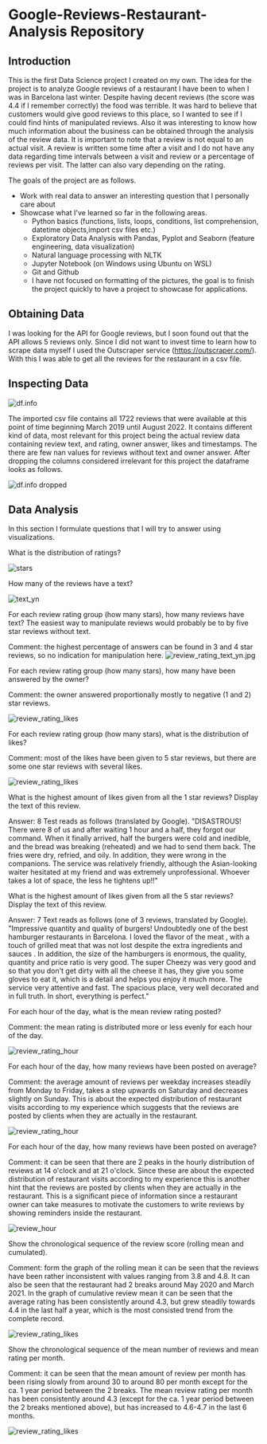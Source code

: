 # Google-Reviews-Restaurant-Analysis Repository

## Introduction

This is the first Data Science project I created on my own. The idea for the project is to analyze Google reviews of a restaurant I have been to when I was in Barcelona last winter. Despite having decent reviews (the score was 4.4 if I remember correctly) the food was terrible. It was hard to believe that customers would give good reviews to this place, so I wanted to see if I could find hints of manipulated reviews. Also it was interesting to know how much information about the business can be obtained through the analysis of the review data. It is important to note that a review is not equal to an actual visit. A review is written some time after a visit and I do not have any data regarding time intervals between a visit and review or a percentage of reviews per visit. The latter can also vary depending on the rating.

The goals of the project are as follows.

- Work with real data to answer an interesting question that I personally care about
- Showcase what I've learned so far in the following areas.
  - Python basics (functions, lists, loops, conditions, list comprehension, datetime objects,import csv files etc.)
  - Exploratory Data Analysis with Pandas, Pyplot and Seaborn (feature engineering, data visualization)
  - Natural language processing with NLTK
  - Jupyter Notebook (on Windows using Ubuntu on WSL)
  - Git and Github
  - I have not focused on formatting of the pictures, the goal is to finish the project quickly to have a project to showcase for applications.

## Obtaining Data

I was looking for the API for Google reviews, but I soon found out that the API allows 5 reviews only. Since I did not want to invest time to learn how to scrape data myself I used the Outscraper service (https://outscraper.com/). With this I was able to get all the reviews for the restaurant in a csv file.

## Inspecting Data

![df.info](/Pics/Screenshot%202022-08-30%20091042.png)

The imported csv file contains all 1722 reviews that were available at this point of time beginning March 2019 until August 2022. It contains different kind of data, most relevant for this project being the actual review data containing review text, and rating, owner answer, likes and timestamps. The there are few nan values for reviews without text and owner answer. After dropping the columns considered irrelevant for this project the dataframe looks as follows.

![df.info dropped](/Pics/Screenshot%202022-08-30%20095514.png)

## Data Analysis

In this section I formulate questions that I will try to answer using visualizations.

What is the distribution of ratings?

![stars](/Pics/stars.jpg)

How many of the reviews have a text?

![text_yn](/Pics/text_yn.jpg)

For each review rating group (how many stars), how many reviews have text? The easiest way to manipulate reviews would probably be to by five star reviews without text.

Comment: the highest percentage of answers can be found in 3 and 4 star reviews, so no indication for manipulation here.
![review_rating_text_yn.jpg](/Pics/review_rating_text_yn.jpg)

For each review rating group (how many stars), how many have been answered by the owner?

Comment: the owner answered proportionally mostly to negative (1 and 2) star reviews.

![review_rating_likes](/Pics/review_rating_answers.jpg)

For each review rating group (how many stars), what is the distribution of likes?

Comment: most of the likes have been given to 5 star reviews, but there are some one star reviews with several likes.

![review_rating_likes](/Pics/review_rating_likes.jpg)

What is the highest amount of likes given from all the 1 star reviews? Display the text of this review.

Answer: 8
Test reads as follows (translated by Google).
"DISASTROUS! There were 8 of us and after waiting 1 hour and a half, they forgot our command. When it finally arrived, half the burgers were cold and inedible, and the bread was breaking (reheated) and we had to send them back. The fries were dry, refried, and oily. In addition, they were wrong in the companions. The service was relatively friendly, although the Asian-looking waiter hesitated at my friend and was extremely unprofessional. Whoever takes a lot of space, the less he tightens up!!"

What is the highest amount of likes given from all the 5 star reviews? Display the text of this review.

Answer: 7
Text reads as follows (one of 3 reviews, translated by Google).
"Impressive quantity and quality of burgers! Undoubtedly one of the best hamburger restaurants in Barcelona. I loved the flavor of the meat , with a touch of grilled meat that was not lost despite the extra ingredients and sauces . In addition, the size of the hamburgers is enormous, the quality, quantity and price ratio is very good. The super Cheezy was very good and so that you don't get dirty with all the cheese it has, they give you some gloves to eat it, which is a detail and helps you enjoy it much more. The service very attentive and fast. The spacious place, very well decorated and in full truth. In short, everything is perfect."

For each hour of the day, what is the mean review rating posted?

Comment: the mean rating is distributed more or less evenly for each hour of the day.

![review_rating_hour](Pics/review_rating_hour.jpg)

For each hour of the day, how many reviews have been posted on average?

Comment: the average amount of reviews per weekday increases steadily from Monday to Friday, takes a step upwards on Saturday and decreases slightly on Sunday. This is about the expected distribution of restaurant visits according to my experience which suggests that the reviews are posted by clients when they are actually in the restaurant.

![review_rating_hour](Pics/review_weekday.jpg)

For each hour of the day, how many reviews have been posted on average?

Comment: it can be seen that there are 2 peaks in the hourly distribution of reviews at 14 o'clock and at 21 o'clock. Since these are about the expected distribution of restaurant visits according to my experience this is another hint that the reviews are posted by clients when they are actually in the restaurant. This is a significant piece of information since a restaurant owner can take measures to motivate the customers to write reviews by showing reminders inside the restaurant.

![review_hour](Pics/review_hour.jpg)

Show the chronological sequence of the review score (rolling mean and cumulated).

Comment: form the graph of the rolling mean it can be seen that the reviews have been rather inconsistent with values ranging from 3.8 and 4.8. It can also be seen that the restaurant had 2 breaks around May 2020 and March 2021. In the graph of cumulative review mean it can be seen that the average rating has been consistently around 4.3, but grew steadily towards 4.4 in the last half a year, which is the most consisted trend from the complete record.

![review_rating_likes](/Pics/time_score.jpg)

Show the chronological sequence of the mean number of reviews and mean rating per month.

Comment: it can be seen that the mean amount of review per month has been rising slowly from around 30 to around 80 per month except for the ca. 1 year period between the 2 breaks. The mean review rating per month has been consistently around 4.3 (except for the ca. 1 year period between the 2 breaks mentioned above), but has increased to 4.6-4.7 in the last 6 months.

![review_rating_likes](/Pics/rating_mean_month.jpg)
